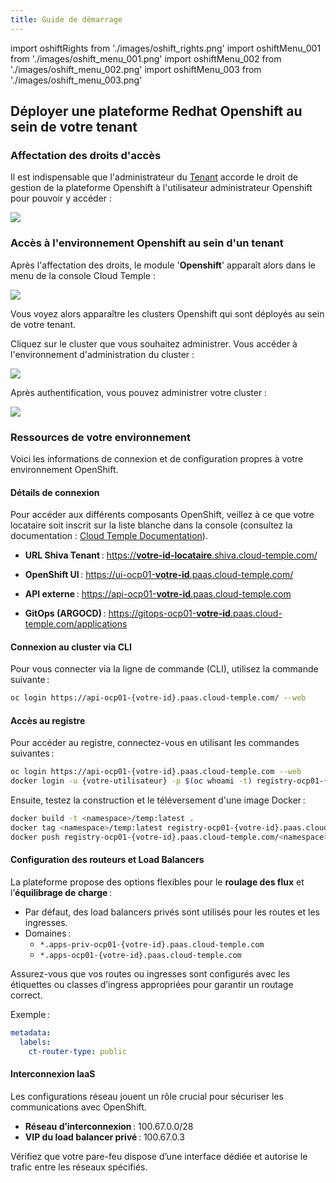 ```yaml
---
title: Guide de démarrage
---
```

import oshiftRights from './images/oshift_rights.png'
import oshiftMenu_001 from './images/oshift_menu_001.png'
import oshiftMenu_002 from './images/oshift_menu_002.png'
import oshiftMenu_003 from './images/oshift_menu_003.png'

## Déployer une plateforme Redhat Openshift au sein de votre tenant

### Affectation des droits d'accès

Il est indispensable que l'administrateur du [Tenant](../console/iam/concepts.md#tenant) accorde le droit de gestion de la plateforme Openshift à l'utilisateur administrateur Openshift pour pouvoir y accéder :

<img src={oshiftRights} />

### Accès à l'environnement Openshift au sein d'un tenant

Après l'affectation des droits, le module '__Openshift__' apparaît alors dans le menu de la console Cloud Temple :

<img src={oshiftMenu_001} />

Vous voyez alors apparaître les clusters Openshift qui sont déployés au sein de votre tenant.

Cliquez sur le cluster que vous souhaitez administrer. Vous accéder à l'environnement d'administration du cluster :

<img src={oshiftMenu_002} />

Après authentification, vous pouvez administrer votre cluster :

<img src={oshiftMenu_003} />

### Ressources de votre environnement

Voici les informations de connexion et de configuration propres à votre environnement OpenShift.

#### Détails de connexion

Pour accéder aux différents composants OpenShift, veillez à ce que votre locataire soit inscrit sur la liste blanche dans la console (consultez la documentation : [Cloud Temple Documentation](https://docs.cloud-temple.com/)).

- __URL Shiva Tenant__ :
  [https://__votre-id-locataire__.shiva.cloud-temple.com/](https://**votre-id-locataire**.shiva.cloud-temple.com/)

- __OpenShift UI__ :
  [https://ui-ocp01-__votre-id__.paas.cloud-temple.com/](https://ui-ocp01-**votre-id**.paas.cloud-temple.com/)

- __API externe__ :
  [https://api-ocp01-__votre-id__.paas.cloud-temple.com](https://api-ocp01-**votre-id**.paas.cloud-temple.com)

- __GitOps (ARGOCD)__ :
  [https://gitops-ocp01-__votre-id__.paas.cloud-temple.com/applications](https://gitops-ocp01-**votre-id**.paas.cloud-temple.com/applications)

#### Connexion au cluster via CLI

Pour vous connecter via la ligne de commande (CLI), utilisez la commande suivante :

```bash
oc login https://api-ocp01-{votre-id}.paas.cloud-temple.com/ --web
```

#### Accès au registre

Pour accéder au registre, connectez-vous en utilisant les commandes suivantes :

```bash
oc login https://api-ocp01-{votre-id}.paas.cloud-temple.com --web
docker login -u {votre-utilisateur} -p $(oc whoami -t) registry-ocp01-{votre-id}.paas.cloud-temple.com
```

Ensuite, testez la construction et le téléversement d'une image Docker :

```bash
docker build -t <namespace>/temp:latest .
docker tag <namespace>/temp:latest registry-ocp01-{votre-id}.paas.cloud-temple.com/<namespace>/temp:latest
docker push registry-ocp01-{votre-id}.paas.cloud-temple.com/<namespace>/temp:latest
```

#### Configuration des routeurs et Load Balancers

La plateforme propose des options flexibles pour le __roulage des flux__ et l’__équilibrage de charge__ :

- Par défaut, des load balancers privés sont utilisés pour les routes et les ingresses.
- Domaines :
  - `*.apps-priv-ocp01-{votre-id}.paas.cloud-temple.com`
  - `*.apps-ocp01-{votre-id}.paas.cloud-temple.com`

Assurez-vous que vos routes ou ingresses sont configurés avec les étiquettes ou classes d’ingress appropriées pour garantir un routage correct.

Exemple :

```yaml
metadata:
  labels:
    ct-router-type: public
```

#### Interconnexion IaaS

Les configurations réseau jouent un rôle crucial pour sécuriser les communications avec OpenShift.

- __Réseau d’interconnexion__ : 100.67.0.0/28
- __VIP du load balancer privé__ : 100.67.0.3

Vérifiez que votre pare-feu dispose d’une interface dédiée et autorise le trafic entre les réseaux spécifiés.
